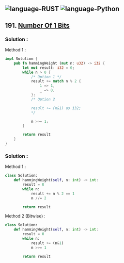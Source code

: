 ![language-RUST](https://img.shields.io/badge/%20-RUST-8d4004?style=for-the-badge&logo=RUST)
![language-Python](https://img.shields.io/badge/%20-Python-ffd43b?style=for-the-badge&logo=PYTHON)
---

## 191. [Number Of 1 Bits](https://leetcode.com/problems/number-of-1-bits)

### Solution :

Method 1 :
```rust
impl Solution {
    pub fn hammingWeight (mut n: u32) -> i32 {
        let mut result: i32 = 0;
        while n > 0 {
            /* Option 1 */
            result += match n % 2 {
                1 => 1,
                _ => 0,
            };
            /* Option 2

            result += (n&1) as i32;
            */

            n >>= 1;
        }

        return result
    }
}
```

### Solution :

Method 1 :
```python
class Solution:
    def hammingWeight(self, n: int) -> int:
        result = 0
        while n:
            result += n % 2 == 1
            n //= 2

        return result
```

Method 2 (Bitwise) :
```python
class Solution:
    def hammingWeight(self, n: int) -> int:
        result = 0
        while n:
            result += (n&1)
            n >>= 1

        return result
```

